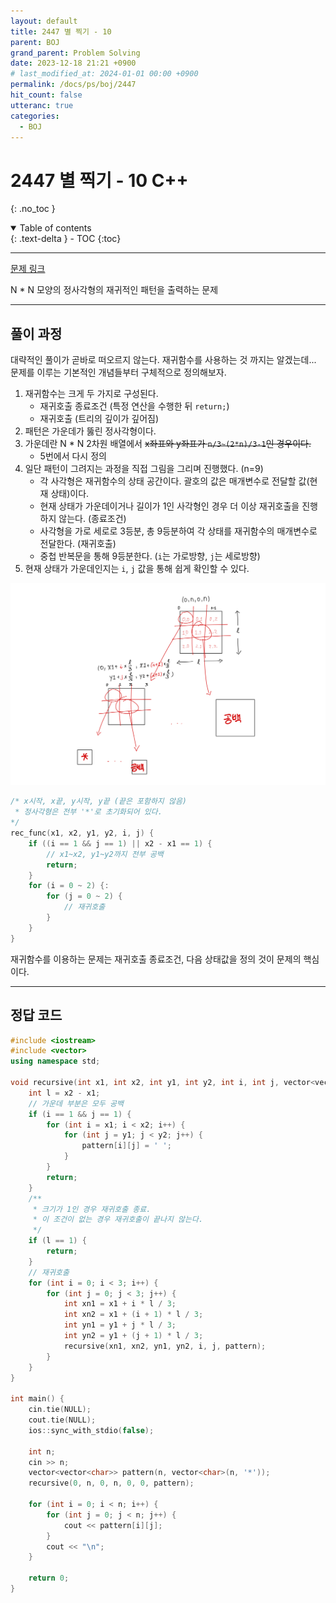```yaml
---
layout: default
title: 2447 별 찍기 - 10
parent: BOJ
grand_parent: Problem Solving
date: 2023-12-18 21:21 +0900
# last_modified_at: 2024-01-01 00:00 +0900
permalink: /docs/ps/boj/2447
hit_count: false
utteranc: true
categories:
  - BOJ
---
```


# 2447 별 찍기 - 10 C++
{: .no_toc }
<details open markdown="block">
  <summary>
    Table of contents
  </summary>
  {: .text-delta }
- TOC
{:toc}
</details>

<hr>

[문제 링크](https://www.acmicpc.net/problem/2447)

N * N 모양의 정사각형의 재귀적인 패턴을 출력하는 문제

<hr>

## 풀이 과정

대략적인 풀이가 곧바로 떠오르지 않는다. 재귀함수를 사용하는 것 까지는 알겠는데...   
문제를 이루는 기본적인 개념들부터 구체적으로 정의해보자.   

1. 재귀함수는 크게 두 가지로 구성된다.
    * 재귀호출 종료조건 (특정 연산을 수행한 뒤 `return;`)
    * 재귀호출 (트리의 깊이가 깊어짐)
2. 패턴은 가운데가 뚫린 정사각형이다.
3. 가운데란 N * N 2차원 배열에서 ~~x좌표와 y좌표가 `n/3~(2*n)/3-1`인 경우이다.~~
    * 5번에서 다시 정의
4. 일단 패턴이 그려지는 과정을 직접 그림을 그리며 진행했다. (n=9)
    * 각 사각형은 재귀함수의 상태 공간이다. 괄호의 값은 매개변수로 전달할 값(현재 상태)이다.
    * 현재 상태가 가운데이거나 길이가 1인 사각형인 경우 더 이상 재귀호출을 진행하지 않는다. (종료조건)
    * 사각형을 가로 세로로 3등분, 총 9등분하여 각 상태를 재귀함수의 매개변수로 전달한다. (재귀호출)
    * 중첩 반복문을 통해 9등분한다. (`i`는 가로방향, `j`는 세로방향)
5. 현재 상태가 가운데인지는 `i`, `j` 값을 통해 쉽게 확인할 수 있다.

<img src="/assets/images/boj/2447-tree.jpeg" alt="tree" />

```cpp
/* x시작, x끝, y시작, y끝 (끝은 포함하지 않음)
 * 정사각형은 전부 '*'로 초기화되어 있다.
*/
rec_func(x1, x2, y1, y2, i, j) {
    if ((i == 1 && j == 1) || x2 - x1 == 1) {
        // x1~x2, y1~y2까지 전부 공백
        return;
    }
    for (i = 0 ~ 2) {:
        for (j = 0 ~ 2) {
            // 재귀호출
        }
    }
}
```

재귀함수를 이용하는 문제는 재귀호출 종료조건, 다음 상태값을 정의 것이 문제의 핵심이다.

<hr>

## 정답 코드


```cpp
#include <iostream>
#include <vector>
using namespace std;

void recursive(int x1, int x2, int y1, int y2, int i, int j, vector<vector<char>>& pattern) {
    int l = x2 - x1;
    // 가운데 부분은 모두 공백
    if (i == 1 && j == 1) {
        for (int i = x1; i < x2; i++) {
            for (int j = y1; j < y2; j++) {
                pattern[i][j] = ' ';
            }
        }
        return;
    }
    /**
     * 크기가 1인 경우 재귀호출 종료.
     * 이 조건이 없는 경우 재귀호출이 끝나지 않는다.
     */
    if (l == 1) {
        return;
    }
    // 재귀호출
    for (int i = 0; i < 3; i++) {
        for (int j = 0; j < 3; j++) {
            int xn1 = x1 + i * l / 3;
            int xn2 = x1 + (i + 1) * l / 3;
            int yn1 = y1 + j * l / 3;
            int yn2 = y1 + (j + 1) * l / 3;
            recursive(xn1, xn2, yn1, yn2, i, j, pattern);
        }
    }
}

int main() {
    cin.tie(NULL);
    cout.tie(NULL);
    ios::sync_with_stdio(false);

    int n;
    cin >> n;
    vector<vector<char>> pattern(n, vector<char>(n, '*'));
    recursive(0, n, 0, n, 0, 0, pattern);

    for (int i = 0; i < n; i++) {
        for (int j = 0; j < n; j++) {
            cout << pattern[i][j];
        }
        cout << "\n";
    }

    return 0;
}
```
